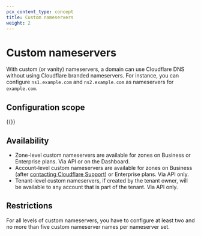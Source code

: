 ```yaml
---
pcx_content_type: concept
title: Custom nameservers
weight: 2
---
```


# Custom nameservers

With custom (or vanity) nameservers, a domain can use Cloudflare DNS without using Cloudflare branded nameservers. For instance, you can configure `ns1.example.com` and `ns2.example.com` as nameservers for `example.com`.

## Configuration scope

{{<directory-listing showDescriptions=true char_limit=400 >}}

## Availability

- Zone-level custom nameservers are available for zones on Business or Enterprise plans. Via API or on the Dashboard.
- Account-level custom  nameservers are available for zones on Business (after [contacting Cloudflare Support](https://support.cloudflare.com/hc/articles/200172476)) or Enterprise plans. Via API only.
- Tenant-level custom nameservers, if created by the tenant owner, will be available to any account that is part of the tenant. Via API only.

## Restrictions

For all levels of custom nameservers, you have to configure at least two and no more than five custom nameserver names per nameserver set.